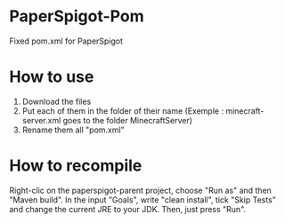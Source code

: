# PaperSpigot-Pom
Fixed pom.xml for PaperSpigot

# How to use
1) Download the files
2) Put each of them in the folder of their name (Exemple : minecraft-server.xml goes to the folder MinecraftServer)
3) Rename them all "pom.xml"

# How to recompile
Right-clic on the paperspigot-parent project, choose "Run as" and then "Maven build". In the input "Goals", write "clean install", tick "Skip Tests" and change the current JRE to your JDK. Then, just press "Run".
